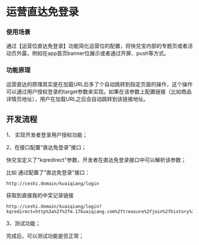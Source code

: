 # 运营直达免登录

### 使用场景

通过【运营位直达免登录】功能简化运营位的配置，将快兑宝内部的专题页或者活动页外露，例如在app首页banner位展示或者通过开屏、push等方式。

### 功能原理

运营直达的原理其实是在加载URL后多了个自动跳转到指定页面的操作，这个操作可以通过用户授权登录的target参数来实现。如果在该参数上配置链接（比如商品详情页地址），用户在加载URL之后会自动跳转到该链接地址。


## 开发流程

1、 实现开发者登录用户授权功能；

2、在接口配置“直达免登录”接口；

快兑宝定义了"kqredirect"参数，开发者在直达免登录接口中可以解析该参数；

比如 通过配置了“直达免登录”接口：

```
http://ceshi.domain/kuaiqiang/login

```

获取到直接我的中奖记录链接

```
http://ceshi.domain/kuaiqiang/login?kqredirect=http%3a%2f%2fm.17kuaiqiang.com%2ftreasure%2fjoin%2fhistory%3fstatus%3d500%26is_winner%3d1
```

3、测试功能；

完成后，可以测试功能是否正常；
